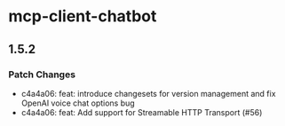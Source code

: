 # mcp-client-chatbot

## 1.5.2

### Patch Changes

- c4a4a06: feat: introduce changesets for version management and fix OpenAI voice chat options bug
- c4a4a06: feat: Add support for Streamable HTTP Transport (#56)

